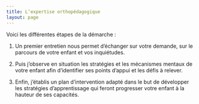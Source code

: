 ```yaml
---
title: L’expertise orthopédagogique
layout: page
---
```

Voici les différentes étapes de la démarche : 

1. Un premier entretien nous permet d’échanger sur votre demande, sur le parcours de votre enfant et vos inquiétudes. 

2. Puis j’observe en situation les stratégies et les mécanismes mentaux de votre enfant afin d’identifier ses points d’appui et les défis à relever.

3. Enfin, j’établis un plan d’intervention adapté dans le but de développer les stratégies d’apprentissage qui feront progresser votre enfant à la hauteur de ses capacités.